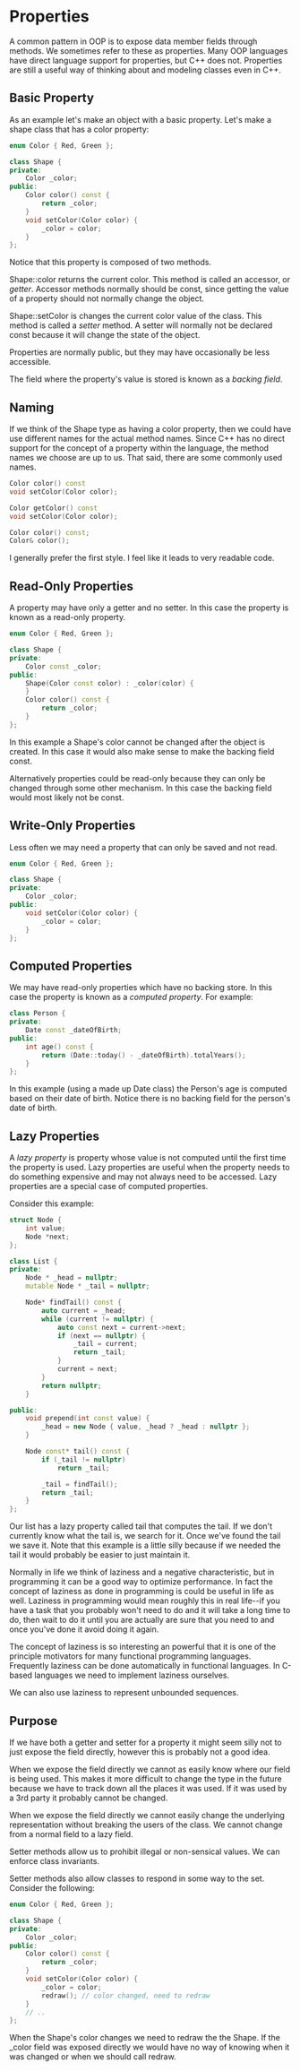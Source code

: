 # Properties

A common pattern in OOP is to expose data member fields through methods.  We sometimes refer to these as properties.  Many OOP languages have direct language support for properties, but C++ does not.  Properties are still a useful way of thinking about and modeling classes even in C++.

## Basic Property

As an example let's make an object with a basic property.  Let's make a shape class that has a color property:

```c++
enum Color { Red, Green };

class Shape {
private:
	Color _color;
public:
	Color color() const {
		return _color;
	}
	void setColor(Color color) {
		_color = color;
	}
};
```

Notice that this property is composed of two methods.

Shape::color returns the current color.  This method is called an accessor, or *getter*.  Accessor methods normally should be const, since getting the value of a property should not normally change the object.

Shape::setColor is changes the current color value of the class.  This method is called a *setter* method.  A setter will normally not be declared const because it will change the state of the object.

Properties are normally public, but they may have occasionally be less accessible.

The field where the property's value is stored is known as a *backing field*.

## Naming

If we think of the Shape type as having a color property, then we could have use different names for the actual method names.  Since C++ has no direct support for the concept of a property within the language, the method names we choose are up to us.  That said, there are some commonly used names.

```c++
Color color() const
void setColor(Color color);

Color getColor() const
void setColor(Color color);

Color color() const;
Color& color();
```

I generally prefer the first style.  I feel like it leads to very readable code.

## Read-Only Properties

A property may have only a getter and no setter.  In this case the property is known as a read-only property.

```c++
enum Color { Red, Green };

class Shape {
private:
	Color const _color;
public:
	Shape(Color const color) : _color(color) {
	}
	Color color() const {
		return _color;
	}
};
```

In this example a Shape's color cannot be changed after the object is created.  In this case it would also make sense to make the backing field const.

Alternatively properties could be read-only because they can only be changed through some other mechanism.  In this case the backing field would most likely not be const.

## Write-Only Properties

Less often we may need a property that can only be saved and not read.

```c++
enum Color { Red, Green };

class Shape {
private:
	Color _color;
public:
	void setColor(Color color) {
		_color = color;
	}
};
```

## Computed Properties

We may have read-only properties which have no backing store.  In this case the property is known as a *computed property*.  For example:

```c++
class Person {
private:
	Date const _dateOfBirth;
public:
	int age() const {
		return (Date::today() - _dateOfBirth).totalYears();
	}
};
```

In this example (using a made up Date class) the Person's age is computed based on their date of birth.  Notice there is no backing field for the person's date of birth.

## Lazy Properties

A *lazy property* is property whose value is not computed until the first time the property is used.  Lazy properties are useful when the property needs to do something expensive and may not always need to be accessed.  Lazy properties are a special case of computed properties.

Consider this example:

```c++
struct Node {
	int value;
	Node *next;
};

class List {
private:
	Node * _head = nullptr;
	mutable Node * _tail = nullptr;

	Node* findTail() const {
		auto current = _head;
		while (current != nullptr) {
			auto const next = current->next;
			if (next == nullptr) {
				_tail = current;
				return _tail;
			}
			current = next;
		}
		return nullptr;
	}

public:
	void prepend(int const value) {
		_head = new Node { value, _head ? _head : nullptr };
	}

	Node const* tail() const {
		if (_tail != nullptr)
			return _tail;

		_tail = findTail();
		return _tail;
	}
};
```

Our list has a lazy property called tail that computes the tail.  If we don't currently know what the tail is, we search for it.  Once we've found the tail we save it.  Note that this example is a little silly because if we needed the tail it would probably be easier to just maintain it.

Normally in life we think of laziness and a negative characteristic, but in programming it can be a good way to optimize performance.  In fact the concept of laziness as done in programming is could be useful in life as well.  Laziness in programming would mean roughly this in real life--if you have a task that you probably won't need to do and it will take a long time to do, then wait to do it until you are actually are sure that you need to and once you've done it avoid doing it again.

The concept of laziness is so interesting an powerful that it is one of the principle motivators for many functional programming languages.  Frequently laziness can be done automatically in functional languages.  In C-based languages we need to implement laziness ourselves.

We can also use laziness to represent unbounded sequences.

## Purpose

If we have both a getter and setter for a property it might seem silly not to just expose the field directly, however this is probably not a good idea.

When we expose the field directly we cannot as easily know where our field is being used.  This makes it more difficult to change the type in the future because we have to track down all the places it was used.  If it was used by a 3rd party it probably cannot be changed.

When we expose the field directly we cannot easily change the underlying representation without breaking the users of the class.  We cannot change from a normal field to a lazy field.

Setter methods allow us to prohibit illegal or non-sensical values.  We can enforce class invariants.

Setter methods also allow classes to respond in some way to the set.  Consider the following:

```c++
enum Color { Red, Green };

class Shape {
private:
	Color _color;
public:
	Color color() const {
		return _color;
	}
	void setColor(Color color) {
		_color = color;
		redraw(); // color changed, need to redraw
	}
	// ..
};
```

When the Shape's color changes we need to redraw the the Shape.  If the _color field was exposed directly we would have no way of knowing when it was changed or when we should call redraw.